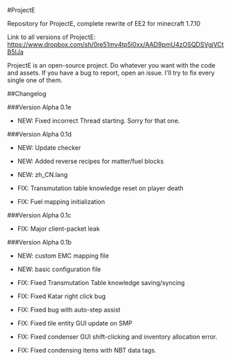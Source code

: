 #ProjectE

Repository for ProjectE, complete rewrite of EE2 for minecraft 1.7.10

Link to all versions of ProjectE: https://www.dropbox.com/sh/0re51mv4tp5l0xx/AAD9pmU4zOSQDSVgjVCtB5IJa

ProjectE is an open-source project. Do whatever you want with the code and assets. 
If you have a bug to report, open an issue. I'll try to fix every single one of them.

##Changelog

###Version Alpha 0.1e
* NEW: Fixed incorrect Thread starting. Sorry for that one.

###Version Alpha 0.1d

* NEW: Update checker
* NEW: Added reverse recipes for matter/fuel blocks
* NEW: zh_CN.lang

* FIX: Transmutation table knowledge reset on player death
* FIX: Fuel mapping initialization 

###Version Alpha 0.1c

* FIX: Major client-packet leak

###Version Alpha 0.1b

* NEW: custom EMC mapping file
* NEW: basic configuration file

* FIX: Fixed Transmutation Table knowledge saving/syncing
* FIX: Fixed Katar right click bug
* FIX: Fixed bug with auto-step assist
* FIX: Fixed tile entity GUI update on SMP
* FIX: Fixed condenser GUI shift-clicking and inventory allocation error.
* FIX: Fixed condensing items with NBT data tags.
